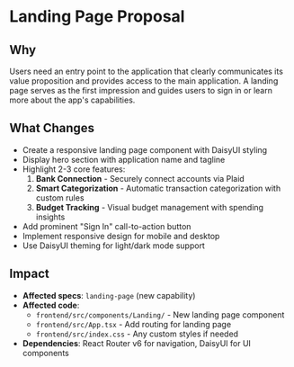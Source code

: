 # Landing Page Proposal

## Why
Users need an entry point to the application that clearly communicates its value proposition and provides access to the main application. A landing page serves as the first impression and guides users to sign in or learn more about the app's capabilities.

## What Changes
- Create a responsive landing page component with DaisyUI styling
- Display hero section with application name and tagline
- Highlight 2-3 core features:
  1. **Bank Connection** - Securely connect accounts via Plaid
  2. **Smart Categorization** - Automatic transaction categorization with custom rules
  3. **Budget Tracking** - Visual budget management with spending insights
- Add prominent "Sign In" call-to-action button
- Implement responsive design for mobile and desktop
- Use DaisyUI theming for light/dark mode support

## Impact
- **Affected specs**: `landing-page` (new capability)
- **Affected code**: 
  - `frontend/src/components/Landing/` - New landing page component
  - `frontend/src/App.tsx` - Add routing for landing page
  - `frontend/src/index.css` - Any custom styles if needed
- **Dependencies**: React Router v6 for navigation, DaisyUI for UI components

